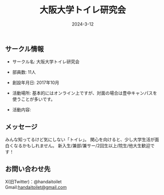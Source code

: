 ﻿---
title: '大阪大学トイレ研究会'
excerpt: ''
date: '2024-3-12'
iconImage: '/assets/004/icon.png'
coverImage: '/assets/004/cover.jpg'
ogImage:
  url: '/assets/004/icon.png'
tags:
  - 'サークル'
  - '活動中'
---

## サークル情報
- サークル名: 大阪大学トイレ研究会
- 部員数: 11人
- 創設年月日: 2017年10月
- 活動場所: 基本的にはオンライン上ですが、対面の場合は豊中キャンパスを使うことが多いです。

- 活動内容:

## メッセージ
みんな知ってるけど気にしない「トイレ」。 関心を向けると、少し大学生活が面白くなるかもしれません。 新入生/兼部/兼サー/2回生以上/院生/他大生歓迎です！

## お問い合わせ先
X(旧Twitter)：@handaitoilet  
Gmail:handaitoilet@gmail.com

